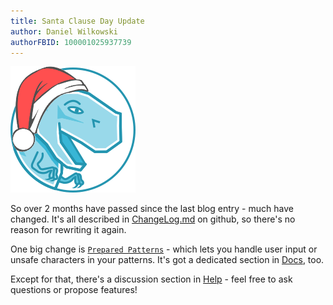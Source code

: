 ```yaml
---
title: Santa Clause Day Update
author: Daniel Wilkowski
authorFBID: 100001025937739
---
```


<img src="/img/t.regx.santa.png" class="blog-img t-regx-santa" alt="">

So over 2 months have passed since the last blog entry - much have changed. It's all described in 
[ChangeLog.md](https://github.com/T-Regx/T-Regx/blob/master/ChangeLog.md) on github, so there's no reason for  rewriting 
it again. 

One big change is [`Prepared Patterns`](/docs/prepared-patterns) - which lets you handle user input or unsafe characters 
in your patterns. It's got a dedicated section in [Docs](/docs/handling-user-input), too.

Except for that, there's a discussion section in [Help](/help) - feel free to ask questions or propose features!
